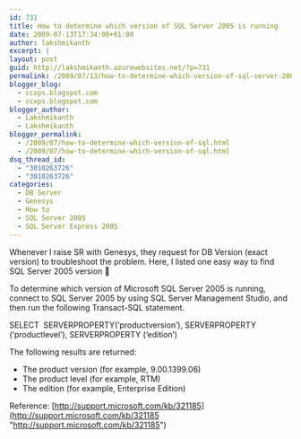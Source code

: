 ```yaml
---
id: 731
title: How to determine which version of SQL Server 2005 is running
date: 2009-07-13T17:34:00+01:00
author: lakshmikanth
excerpt: |
layout: post
guid: http://lakshmikanth.azurewebsites.net/?p=731
permalink: /2009/07/13/how-to-determine-which-version-of-sql-server-2005-is-running/
blogger_blog:
  - ccxps.blogspot.com
  - ccxps.blogspot.com
blogger_author:
  - Lakshmikanth
  - Lakshmikanth
blogger_permalink:
  - /2009/07/how-to-determine-which-version-of-sql.html
  - /2009/07/how-to-determine-which-version-of-sql.html
dsq_thread_id:
  - "3010263726"
  - "3010263726"
categories:
  - DB Server
  - Genesys
  - How to
  - SQL Server 2005
  - SQL Server Express 2005
---
```

Whenever I raise SR with Genesys, they request for DB Version (exact version) to troubleshoot the problem. Here, I listed one easy way to find SQL Server 2005 version 🙂

To determine which version of Microsoft SQL Server 2005 is running, connect to SQL Server 2005 by using SQL Server Management Studio, and then run the following Transact-SQL statement.

SELECT  SERVERPROPERTY(&#8216;productversion&#8217;), SERVERPROPERTY (&#8216;productlevel&#8217;), SERVERPROPERTY (&#8216;edition&#8217;)

The following results are returned: 

  * The product version (for example, 9.00.1399.06) 
  * The product level (for example, RTM) 
  * The edition (for example, Enterprise Edition)

Reference: [http://support.microsoft.com/kb/321185](http://support.microsoft.com/kb/321185 "http://support.microsoft.com/kb/321185")